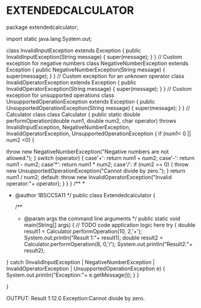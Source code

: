 # EXTENDEDCALCULATOR
package extendedcalculator;

import static java.lang.System.out;

class InvalidInputException extends Exception {
public InvalidInputException(String message) {
super(message);
}
}
// Custom exception for negative numbers
class NegativeNumberException extends Exception {
public NegativeNumberException(String message) {
super(message);
}
}
// Custom exception for an unknown operator
class InvalidOperatorException extends Exception {
public InvalidOperatorException(String message) {
super(message);
}
}
// Custom exception for unsupported operations
class UnsupportedOperationException extends Exception {
public UnsupportedOperationException(String message) {
super(message);
}
}
// Calculator class
class Calculator {
public static double performOperation(double num1, double num2, char operator)
throws InvalidInputException, NegativeNumberException,
InvalidOperatorException, UnsupportedOperationException {
if (num1< 0 || num2 <0) {

throw new NegativeNumberException("Negative numbers are not allowed.");
}
switch (operator) {
case'+':
return num1 + num2;
case'-':
return num1 - num2;
case'*':
return num1 * num2;
case'/':
if (num2 == 0) {
throw new UnsupportedOperationException("Cannot divide by zero.");
}
return num1 / num2;
default:
throw new InvalidOperatorException("Invalid operator:"+ operator);
}
}
}
/**
 *
 * @author 1BSCCSA11
 */
public class Extendedcalculator {

    /**
     * @param args the command line arguments
     */
    public static void main(String[] args) {
        // TODO code application logic here
        try {
double result1 = Calculator.performOperation(10, 2,'+');
System.out.println("Result 1:"+ result1);
double result2 = Calculator.performOperation(8, 0,'/'); 
System.out.println("Result2:"+ result2);

} catch (InvalidInputException | NegativeNumberException |
InvalidOperatorException | UnsupportedOperationException e) {
System.out.println("Exception:"+ e.getMessage());
}
    }
    
}

OUTPUT:
Result 1:12.0
Exception:Cannot divide by zero.

